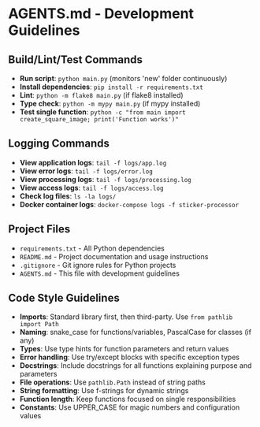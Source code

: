 # AGENTS.md - Development Guidelines

## Build/Lint/Test Commands
- **Run script**: `python main.py` (monitors 'new' folder continuously)
- **Install dependencies**: `pip install -r requirements.txt`
- **Lint**: `python -m flake8 main.py` (if flake8 installed)
- **Type check**: `python -m mypy main.py` (if mypy installed)
- **Test single function**: `python -c "from main import create_square_image; print('Function works')"`

## Logging Commands
- **View application logs**: `tail -f logs/app.log`
- **View error logs**: `tail -f logs/error.log`
- **View processing logs**: `tail -f logs/processing.log`
- **View access logs**: `tail -f logs/access.log`
- **Check log files**: `ls -la logs/`
- **Docker container logs**: `docker-compose logs -f sticker-processor`

## Project Files
- `requirements.txt` - All Python dependencies
- `README.md` - Project documentation and usage instructions
- `.gitignore` - Git ignore rules for Python projects
- `AGENTS.md` - This file with development guidelines

## Code Style Guidelines
- **Imports**: Standard library first, then third-party. Use `from pathlib import Path`
- **Naming**: snake_case for functions/variables, PascalCase for classes (if any)
- **Types**: Use type hints for function parameters and return values
- **Error handling**: Use try/except blocks with specific exception types
- **Docstrings**: Include docstrings for all functions explaining purpose and parameters
- **File operations**: Use `pathlib.Path` instead of string paths
- **String formatting**: Use f-strings for dynamic strings
- **Function length**: Keep functions focused on single responsibilities
- **Constants**: Use UPPER_CASE for magic numbers and configuration values